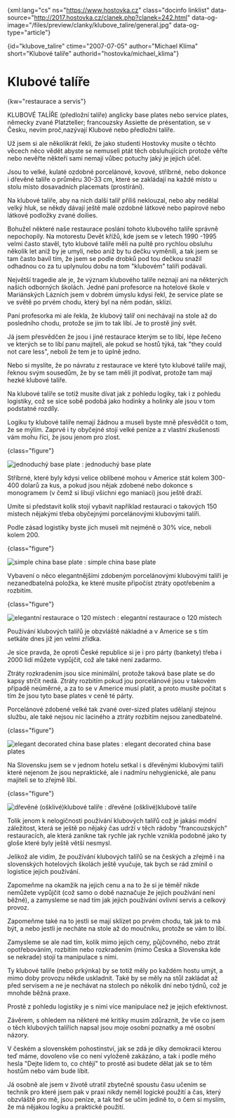 
{xml:lang="cs" ns="https://www.hostovka.cz" class="docinfo linklist" data-source="http://2017.hostovka.cz/clanek.php?clanek=242.html" data-og-image="/files/preview/clanky/klubove_talire/general.jpg" data-og-type="article"}

{id="klubove\_talire" ctime="2007-07-05" author="Michael Klíma" short="Klubové talíře" authorid="hostovka/michael\_klima"}

# Klubové talíře

<!-- generated attribute kw by user_udpatekw.sh on 2019-02-23, do not edit -->

{kw="restaurace a servis"}

KLUBOVÉ TALÍŘE (předložní talíře) anglicky base plates nebo service plates, německy zvané Platzteller; francouzsky Assiette de présentation, se v Česku, nevím proč,nazývají Klubové nebo předložní talíře.

Už jsem si ale několikrát řekli, že jako studenti Hostovky musíte o těchto věcech něco vědět abyste se nemuseli ptát těch obsluhujících protože věřte nebo nevěřte někteří sami nemají vůbec potuchy jaký je jejich účel.

Jsou to velké, kulaté ozdobné porcelánové, kovové, stříbrné, nebo dokonce i dřevěné talíře o průměru 30-33 cm, které se zakládají na každé místo u stolu místo dosavadních placemats (prostírání).

Na klubové talíře, aby na nich další talíř příliš neklouzal, nebo aby nedělal velký hluk, se někdy dávají ještě malé ozdobné látkové nebo papírové nebo látkové podložky zvané doilies.

Bohužel některé naše restaurace poslání tohoto klubového talíře správně nepochopily. Na motorestu Devět křížů, kde jsem se v letech 1990 -1995 velmi často stavěl, tyto klubové talíře měli na pultě pro rychlou obsluhu několik let aniž by je umyli, nebo aniž by tu dečku vyměnili, a tak jsem se tam často bavil tím, že jsem se podle drobků pod tou dečkou snažil odhadnou co za tu uplynulou dobu na tom "klubovém" talíři podávali.

Největší tragedie ale je, že význam klubového talíře neznají ani na některých našich odborných školách. Jedné paní profesorce na hotelové škole v Mariánských Lázních jsem v dobrém úmyslu kdysi řekl, že service plate se ve světě po prvém chodu, který byl na něm podán, sklízí.

Paní profesorka mi ale řekla, že klubový talíř oni nechávají na stole až do posledního chodu, protože se jim to tak líbí. Je to prostě jiný svět.

Já jsem přesvědčen že jsou i jiné restaurace kterým se to líbí, lépe řečeno ve kterých se to líbí panu majiteli, ale pokud se hostů týká, tak "they could not care less", neboli že tem je to úplně jedno.

Nebo si myslíte, že po návratu z restaurace ve které tyto klubové talíře mají, řeknou svým sousedům, že by se tam měli jít podívat, protože tam mají hezké klubové talíře.

Na klubové talíře se totiž musíte dívat jak z pohledu logiky, tak i z pohledu logistiky, což se sice sobě podobá jako hodinky a holinky ale jsou v tom podstatné rozdíly.

Logiku ty klubové talíře nemají žádnou a museli byste mně přesvědčit o tom, že se mýlím. Zaprvé i ty obyčejné stojí velké peníze a z vlastní zkušenosti vám mohu říci, že jsou jenom pro zlost.

{class="figure"}

![jednoduchý base plate][1] 
:   jednoduchý base plate

Stříbrné, které byly kdysi velice oblíbené mohou v Americe stát kolem 300-400 dolarů za kus, a pokud jsou nějak zdobené nebo dokonce s monogramem (v čemž si libují všichni ego maniaci) jsou ještě draží.

Umíte si představit kolik stojí vybavit například restauraci o takových 150 místech nějakými třeba obyčejnými porcelánovými klubovými talíři.

Podle zásad logistiky byste jich museli mít nejméně o 30% více, neboli kolem 200.

{class="figure"}

![simple china base plate][2] 
:   simple china base plate

Vybavení o něco elegantnějšími zdobeným porcelánovými klubovými talíři je nezanedbatelná položka, ke které musíte připočíst ztráty opotřebením a rozbitím.

{class="figure"}

![elegantní restaurace o 120 místech][3] 
:   elegantní restaurace o 120 místech

Používání klubových talířů je obzvláště nákladné a v Americe se s tím setkáte dnes již jen velmi zřídka.

Je sice pravda, že oproti České republice si je i pro párty (bankety) třeba i 2000 lidí můžete vypůjčit, což ale také není zadarmo.

Ztráty rozkradením jsou sice minimální, protože taková base plate se do kapsy strčit nedá. Ztráty rozbitím pokud jou porcelánové jsou v takovém případě neúměrné, a za to se v Americe musí platit, a proto musíte počítat s tím že jsou tyto base plates v ceně té párty.

Porcelánové zdobené velké tak zvané over-sized plates udělanjí stejnou službu, ale také nejsou nic laciného a ztráty rozbitím nejsou zanedbatelné.

{class="figure"}

![elegant decorated china base plates][4] 
:   elegant decorated china base plates

Na Slovensku jsem se v jednom hotelu setkal i s dřevěnými klubovými talíři které nejenom že jsou nepraktické, ale i nadmíru nehygienické, ale panu majiteli se to zřejmě líbí.

{class="figure"}

![dřevěné (ošklivé)klubové talíře][5] 
:   dřevěné (ošklivé)klubové talíře

Tolik jenom k nelogičnosti používání klubových talířů což je jakási módní záležitost, která se ještě po nějaký čas udrží v těch rádoby "francouzských" restauracích, ale která zanikne tak rychle jak rychle vznikla podobně jako ty gloše které byly ještě větší nesmysl.

Jelikož ale vidím, že používání klubových talířů se na českých a zřejmě i na slovenských hotelových školách ještě vyučuje, tak bych se rád zmínil o logistice jejich používání.

Zapomeňme na okamžik na jejich cenu a na to že si je téměř nikde nemůžete vypůjčit (což samo o době naznačuje že jejich používání není běžné), a zamysleme se nad tím jak jejich používání ovlivní servis a celkový provoz.

Zapomeňme také na to jestli se mají sklízet po prvém chodu, tak jak to má být, a nebo jestli je necháte na stole až do moučníku, protože se vám to líbí.

Zamysleme se ale nad tím, kolik mimo jejich ceny, půjčovného, nebo ztrát opotřebováním, rozbitím nebo rozkradením (mimo Česka a Slovenska kde se nekrade) stojí ta manipulace s nimi.

Ty klubové talíře (nebo prkýnka) by se totiž měly po každém hostu umýt, a mimo doby provozu někde uskladnit. Také by se měly na stůl zakládat až před servisem a ne je nechávat na stolech po několik dní nebo týdnů, což je mnohde běžná praxe.

Prostě z pohledu logistiky je s nimi více manipulace než je jejich efektivnost.

Závěrem, s ohledem na některé mé kritiky musím zdůraznit, že vše co jsem o těch klubových talířích napsal jsou moje osobní poznatky a mé osobní názory.

V českém a slovenském pohostinství, jak se zdá je díky demokracii kterou teď máme, dovoleno vše co není vyloženě zakázáno, a tak i podle mého hesla "Dejte lidem to, co chtějí" to prostě asi budete dělat jak se to těm hostům nebo vám bude líbit.

Já osobně ale jsem v životě utratil zbytečně spoustu času učením se technik pro které jsem pak v praxi nikdy neměl logické použití a čas, který obzvláště pro mě, jsou peníze, a tak teď se učím jedině to, o čem si myslím, že má nějakou logiku a praktické použití.

 [1]: http://2017.hostovka.cz/soubor/05-07-07-2.JPG
 [2]: http://2017.hostovka.cz/soubor/05-07-07-3.JPG
 [3]: http://2017.hostovka.cz/soubor/05-07-07-4.JPG
 [4]: http://2017.hostovka.cz/soubor/05-07-07-5.JPG
 [5]: http://2017.hostovka.cz/soubor/05-07-07-6.JPG

